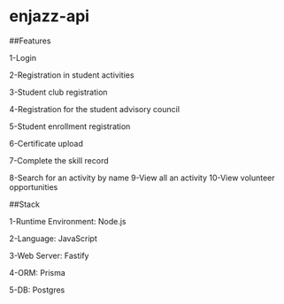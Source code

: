 # enjazz-api
##Features


1-Login

2-Registration in student activities

3-Student club registration

4-Registration for the student advisory council

5-Student enrollment registration

6-Certificate upload

7-Complete the skill record

8-Search for an activity by name
9-View all an activity
10-View volunteer opportunities


##Stack


1-Runtime Environment: Node.js

2-Language: JavaScript

3-Web Server: Fastify

4-ORM: Prisma

5-DB: Postgres




